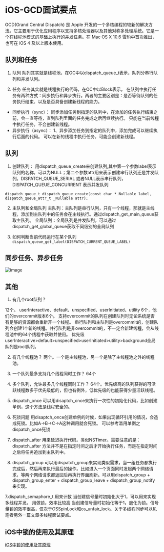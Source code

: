 # iOS-GCD面试要点

GCD(Grand Central Dispatch) 是 Apple 开发的一个多核编程的较新的解决方法。它主要用于优化应用程序以支持多核处理器以及其他对称多处理系统。它是一个在线程池模式的基础上执行的并发任务。在 Mac OS X 10.6 雪豹中首次推出，也可在 iOS 4 及以上版本使用。

## 队列和任务

1. 队列 队列其实就是线程池，在OC中以dispatch_queue_t表示，队列分串行队列和并发队列。

2. 任务 任务其实就是线程执行的代码，在OC中以Block表示。 在队列中执行任务有两种方式：同步执行和异步执行。两者的主要区别是：是否等待队列的任务执行结束，以及是否具备创建新线程的能力。

* 同步执行（sync）： 
同步添加任务到指定的队列中，在添加的任务执行结束之前，会一直等待，直到队列里面的任务完成之后再继续执行。 只能在当前线程中执行任务，不会创建新线程。
* 异步执行（async）： 1、异步添加任务到指定的队列中，添加完成可以继续执行后面的代码。 可以在新的线程中执行任务，可能会创建新线程。


## 队列

1. 创建队列：
用dispatch_queue_create来创建队列,其中第一个参数label表示队列的名称，可以为NULL；第二个参数attr用来表示创建串行队列还是并发队列，DISPATCH_QUEUE_SERIAL 或者NULL表示串行队列，DISPATCH_QUEUE_CONCURRENT 表示并发队列

`dispatch_queue_t dispatch_queue_create(const char *_Nullable label, dispatch_queue_attr_t _Nullable attr);`

2. 主队列和全局队列
主队列：主队列是串行队列，只有一个线程，那就是主线程，添加到主队列中的任务会在主线执行。通过dispatch_get_main_queue获取主队列。 全局队列：全局队列是并发队列。可以通过dispatch_get_global_queue获取不同级别的全局队列

3. 如何判断当前代码运行在某个队列
`dispatch_queue_get_label(DISPATCH_CURRENT_QUEUE_LABEL)`


## 同步任务、异步任务

![image](https://camo.githubusercontent.com/7cd1bad019f575f649a60ab4bfc1e7ff453cdee0880f9bd647d71cd5bf598855/68747470733a2f2f75706c6f61642d696d616765732e6a69616e7368752e696f2f75706c6f61645f696d616765732f32323837373939322d636639383866653264646363303237372e706e673f696d6167654d6f6772322f6175746f2d6f7269656e742f7374726970253743696d61676556696577322f322f772f31323430)


## 其他

1. 有几个root队列？

12个。
userInteractive、default、unspecified、userInitiated、utility 6个，他们的overcommit版本6个。 支持overcommit的队列在创建队列时无论系统是否有足够的资源都会重新开一个线程。 串行队列和主队列是overcommit的，创建队列会创建1个新的线程。并行队列是非overcommit的，不一定会新建线程，会从线程池中的64个线程中获取并使用。
优先级 userInteractive>default>unspecified>userInitiated>utility>background全局队列是root队列。

2. 有几个线程池？
两个。一个是主线程池，另一个是除了主线程池之外的线程池。

3. 一个队列最多支持几个线程同时工作？
64个

4. 多个队列，允许最多几个线程同时工作？
64个。优先级高的队列获得的可活跃线程数多于优先级低的，但也有例外，低优先级的也能获得少量活跃线程。 

4. dispatch_once
可以用disaptch_once来执行一次性的初始化代码，比如创建单例，这个方法是线程安全的。

5. 死锁问题
用disaptch_once创建单例的时候，如果出现循环引用的情况，会造成死锁。比如A->B->C->A这种调用就会死锁。 可以参考滥用单例之dispatch_once死锁

5. dispatch_after
用来延迟执行代码。类似NSTimer。需要注意的是：dispatch_after 方法并不是在指定时间之后才开始执行任务，而是在指定时间之后将任务追加到主队列中。

6. dispatch_group
可以用dispatch_group来实现类似需求，当一组任务都执行完成后，然后再来执行最后的操作。比如进入一个页面同时发起两个网络请求，等两个网络请求都返回后再执行界面刷新。可以用dispatch_group + dispatch_group_enter + dispatch_group_leave + dispatch_group_notify来实现。

7.dispatch_semaphore_t
用来计数
当创建信号量时初始化大于1，可以用来实现多线程并发。
用做锁，效率比较高
当创建信号量时初始化等于1，退化为锁。信号量锁的效率很高，仅次于OSSpinLock和os_unfair_lock。关于多线程同步可以见笔者另外一篇文章多线程面试要点。


## iOS中锁的使用及其原理

[iOS中锁的使用及其原理](https://www.jianshu.com/p/565d7c3f67e3)
